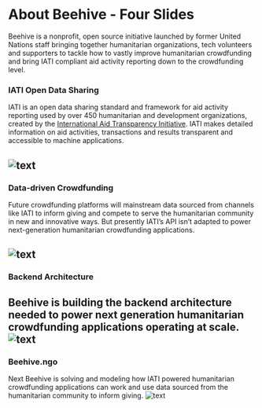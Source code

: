# About Beehive - Four Slides
Beehive is a nonprofit, open source initiative launched by former United Nations staff bringing together humanitarian organizations, tech volunteers and supporters to tackle how to vastly improve humanitarian crowdfunding and bring IATI compliant aid activity reporting down to the crowdfunding level.
### IATI Open Data Sharing
IATI is an open data sharing standard and framework for aid activity reporting used by over 450 humanitarian and development organizations, created by the [International Aid Transparency Initiative](http://iatistandard.org). IATI makes detailed information on aid activities, transactions and results transparent and accessible to machine applications.

![text](http://files.beehive.ngo/img/slide1c.png)
---
### Data-driven Crowdfunding
Future crowdfunding platforms will mainstream data sourced from channels like IATI to inform giving and compete to serve the humanitarian community in new and innovative ways. But presently IATI’s API isn’t adapted to power next-generation humanitarian crowdfunding applications.

![text](http://files.beehive.ngo/img/slide2c.png)
---
### Backend Architecture
Beehive is building the backend architecture needed to power next generation humanitarian crowdfunding applications operating at scale.
![text](http://files.beehive.ngo/img/slide3c.png)
---
### Beehive.ngo
Next Beehive is solving and modeling how IATI powered humanitarian crowdfunding applications can work and use data sourced from the humanitarian community to inform giving.
![text](http://files.beehive.ngo/img/slide6c.png)
